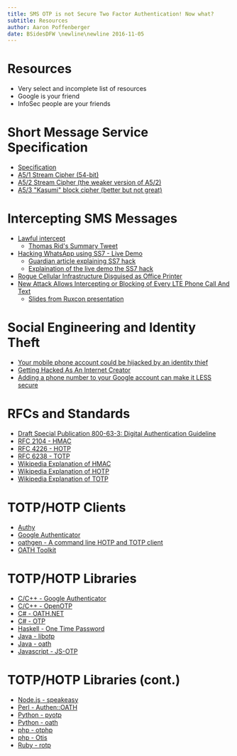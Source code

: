 ```yaml
---
title: SMS OTP is not Secure Two Factor Authentication! Now what?
subtitle: Resources
author: Aaron Poffenberger
date: BSidesDFW \newline\newline 2016-11-05
---
```


Resources
=========

- Very select and incomplete list of resources
- Google is your friend
- InfoSec people are your friends

Short Message Service Specification
===================================

- [Specification](https://portal.3gpp.org/desktopmodules/Specifications/SpecificationDetails.aspx?specificationId=747)
- [A5/1 Stream Cipher (54-bit)](https://en.wikipedia.org/wiki/A5/1)
- [A5/2 Stream Cipher (the weaker version of A5/2)](https://en.wikipedia.org/wiki/A5/2)
- [A5/3 "Kasumi" block cipher (better but not great)](https://en.wikipedia.org/wiki/KASUMI)

Intercepting SMS Messages
=========================

- [Lawful intercept](http://genius.it/motherboard.vice.com/de/read/exklusiv-wie-das-bka-telegram-accounts-von-terrorverdaechtigen-knackt)
    - [Thomas Rid's Summary Tweet](https://twitter.com/RidT/status/769234433895522308)
- [Hacking WhatsApp using SS7 - Live Demo](https://www.youtube.com/watch?v=qPPWQbGTptQ)
	- [Guardian article explaining SS7 hack](https://www.theguardian.com/technology/2016/apr/19/ss7-hack-explained-mobile-phone-vulnerability-snooping-texts-calls)
    - [Explaination of the live demo the SS7 hack](http://blog.drhack.net/whatsapp-telegram-hacking-demo-live-ss7-vulnerability/)
- [Rogue Cellular Infrastructure Disguised as Office Printer](https://julianoliver.com/output/stealth-cell-tower)
- [New Attack Allows Intercepting or Blocking of Every LTE Phone Call And Text](http://www.theregister.co.uk/2016/10/23/every_lte_call_text_can_be_intercepted_blacked_out_hacker_finds/)
  - [Slides from Ruxcon presentation](http://www.slideshare.net/slideshow/embed_code/key/Ez63bGDQrP6EPY)

Social Engineering and Identity Theft
=====================================

- [Your mobile phone account could be hijacked by an identity thief](https://www.ftc.gov/news-events/blogs/techftc/2016/06/your-mobile-phone-account-could-be-hijacked-identity-thief)
- [Getting Hacked As An Internet Creator](https://medium.com/internet-creators-guild/getting-hacked-as-an-internet-creator-982d03637e86)
- [Adding a phone number to your Google account can make it LESS secure](https://tech.vijayp.ca/adding-a-phone-number-to-your-google-account-can-make-it-less-secure-f1cc7280ff6a)

RFCs and Standards
==================

- [Draft Special Publication 800-63-3: Digital Authentication Guideline](http://nstic.blogs.govdelivery.com/2016/05/08/announcing-draft-special-publication-800-63-3-digital-authentication-guideline/)
- [RFC 2104 - HMAC](https://tools.ietf.org/html/rfc2104)
- [RFC 4226 - HOTP](https://tools.ietf.org/html/rfc4226)
- [RFC 6238 - TOTP](https://tools.ietf.org/html/rfc6238)
- [Wikipedia Explanation of HMAC](https://en.wikipedia.org/wiki/Hash-based_message_authentication_code)
- [Wikipedia Explanation of HOTP](https://en.wikipedia.org/wiki/HMAC-based_One-time_Password_Algorithm)
- [Wikipedia Explanation of TOTP](https://en.wikipedia.org/wiki/Time-based_One-time_Password_Algorithm)

TOTP/HOTP Clients
=================

- [Authy](https://www.authy.com/)
- [Google Authenticator](https://github.com/google/google-authenticator)
- [oathgen - A command line HOTP and TOTP client](https://github.com/w8rbt/oathgen)
- [OATH Toolkit](http://www.nongnu.org/oath-toolkit/)

TOTP/HOTP Libraries
===================

- [C/C++ - Google Authenticator](https://github.com/google/google-authenticator)
- [C/C++ - OpenOTP](https://sourceforge.net/projects/rcdevs-openotp/)
- [C\# - OATH.NET](https://github.com/jennings/OATH.Net)
- [C\# - OTP](https://github.com/kappa7194/otp)
- [Haskell - One Time Password](https://hackage.haskell.org/package/one-time-password)
- [Java - libotp](https://github.com/kamranzafar/libotp)
- [Java - oath](https://github.com/johnnymongiat/oath)
- [Javascript - JS-OTP](https://github.com/jiangts/JS-OTP)

TOTP/HOTP Libraries (cont.)
===========================

- [Node.js - speakeasy](https://github.com/speakeasyjs/speakeasy)
- [Perl - Authen::OATH](http://search.cpan.org/dist/Authen-OATH/lib/Authen/OATH.pm)
- [Python - pyotp](https://github.com/pyotp/pyotp)
- [Python - oath](https://pypi.python.org/pypi/oath)
- [php - otphp](https://github.com/lelag/otphp)
- [php - Otis](https://github.com/eloquent/otis)
- [Ruby - rotp](https://github.com/mdp/rotp)
